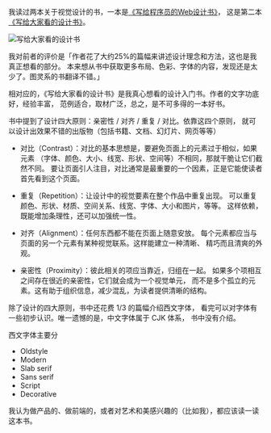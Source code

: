 


我读过两本关于视觉设计的书，一本是[《写给程序员的Web设计书》](http://book.douban.com/subject/6783748/)，
这是第二本[《写给大家看的设计书》](http://book.douban.com/subject/3323633/)。

![写给大家看的设计书](https://e25ba8-log4d-c.dijingchao.com/images/upload_dropbox/201205/s6485795.jpg)

我对前者的评价是「作者花了大约25%的篇幅来讲述设计理念和方法，这也是我真正想看的部分。
本来想从书中获取更多布局、色彩、字体的内容，发现还是太少了。图灵系的书翻译不错。」

相对应的，《写给大家看的设计书》是我真心想看的设计入门书。作者的文字功底好，经验丰富，
范例适合，取材广泛，总之，是不可多得的一本好书。

<!-- more -->

书中提到了设计四大原则：亲密性 / 对齐 / 重复 / 对比。依靠这四个原则，
就可以设计出效果不错的出版物（包括书籍、文档、幻灯片、网页等等）

* 对比（Contrast）：对比的基本思想是，要避免页面上的元素过于相似，如果元素
（字体、颜色、大小、线宽、形状、空间等）不相同，那就干脆让它们截然不同。
要让页面引人注目，对比通常是最重要的一个因素，正是它能使读者首先看到这个页面。

* 重复（Repetition）：让设计中的视觉要素在整个作品中重复出现。
可以重复颜色、形状、材质、空间关系、线宽、字体、大小和图片，等等。
这样依赖，既能增加条理性，还可以加强统一性。

* 对齐（Alignment）：任何东西都不能在页面上随意安放。
每个元素都应当与页面的另一个元素有某种视觉联系。这样能建立一种清晰、
精巧而且清爽的外观。

* 亲密性（Proximity）：彼此相关的项应当靠近，归组在一起。
如果多个项相互之间存在很近的亲密性，它们就会成为一个视觉单元，
而不是多个孤立的元素。这有助于组织信息，减少混乱，为读者提供清晰的结构。

除了设计的四大原则，书中还花费 1/3 的篇幅介绍西文字体，
看完可以对字体有一些初步认识。唯一遗憾的是，中文字体属于 CJK 体系，
书中没有介绍。

西文字体主要分

* Oldstyle
* Modern
* Slab serif
* Sans serif
* Script
* Decorative

我认为做产品的、做前端的，或者对艺术和美感兴趣的（比如我），都应该读一读这本书。

